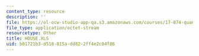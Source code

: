 ```yaml
---
content_type: resource
description: ''
file: https://ol-ocw-studio-app-qa.s3.amazonaws.com/courses/17-874-quantitative-research-methods-multivariate-spring-2004/b01721b3d518815add822ff4e2c04f86_HOUSE.XLS
file_type: application/octet-stream
resourcetype: Other
title: HOUSE.XLS
uid: b01721b3-d518-815a-dd82-2ff4e2c04f86
---
```

